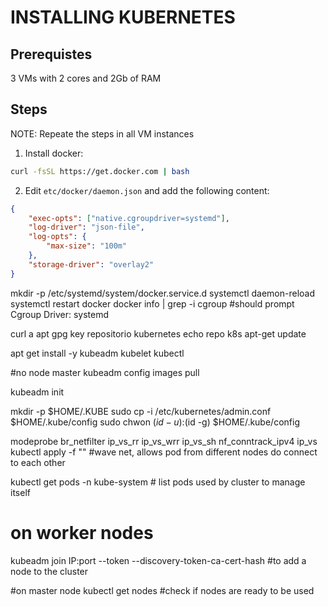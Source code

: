 # INSTALLING KUBERNETES

## Prerequistes
3 VMs with 2 cores and 2Gb of RAM

## Steps

NOTE: Repeate the steps in all VM instances

1. Install docker:
```bash
curl -fsSL https://get.docker.com | bash
```

2. Edit `etc/docker/daemon.json` and add the following content:
```json
{
    "exec-opts": ["native.cgroupdriver=systemd"],
    "log-driver": "json-file",
    "log-opts": {
        "max-size": "100m"
    },
    "storage-driver": "overlay2"
}
```

mkdir -p /etc/systemd/system/docker.service.d
systemctl daemon-reload
systemctl restart docker
docker info | grep -i cgroup #should prompt Cgroup Driver: systemd

curl a apt gpg key repositorio kubernetes
echo repo k8s
apt-get update

apt get install -y kubeadm kubelet kubectl


#no node master
kubeadm config images pull

kubeadm init 

mkdir -p $HOME/.KUBE
sudo cp -i /etc/kubernetes/admin.conf $HOME/.kube/config
sudo chwon $(id -u):$(id -g) $HOME/.kube/config

modeprobe br_netfilter ip_vs_rr ip_vs_wrr ip_vs_sh nf_conntrack_ipv4 ip_vs
kubectl apply -f "" #wave net, allows pod from different nodes do connect to each other

kubectl get pods -n kube-system # list pods used by cluster to manage itself

# on worker nodes
kubeadm join IP:port --token --discovery-token-ca-cert-hash #to add a node to the cluster

#on master node
kubectl get nodes #check if nodes are ready to be used